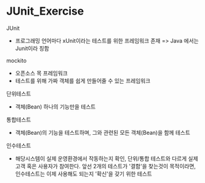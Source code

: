 # JUnit_Exercise

JUnit
- 프로그래밍 언어마다 xUnit이라는 테스트를 위한 프레임워크 존재 => Java 에서는 Junit이라 칭함


mockito
- 오픈소스 목 프레임워크
- 테스트를 위해 가짜 객체를 쉽게 만들어줄 수 있는 프레임워크


단위테스트
- 객체(Bean) 하나의 기능만을 테스트

통합테스트
- 객체(Bean)의 기능을 테스트하며, 그와 관련된 모든 객체(Bean)을 함께 테스트

인수테스트
- 해당시스템이 실제 운영환경에서 작동하는지 확인, 단위/통합 테스트와 다르게 실제 고객 혹은 사용자가 참여한다. 앞선 2개의 테스트가 '결함'을 찾는것이 목적이라면, 인수테스트는 이제 사용해도 되는지 '확신'을 갖기 위한 테스트


